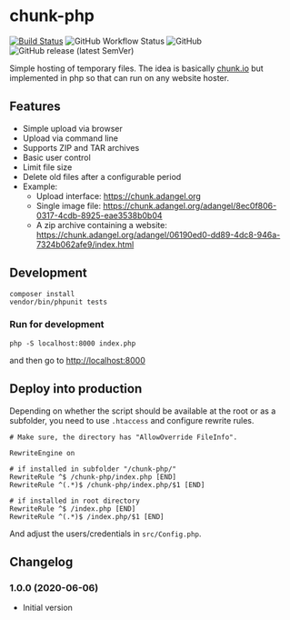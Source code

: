 # chunk-php

[![Build Status](https://travis-ci.com/adangel/chunk-php.svg?branch=master)](https://travis-ci.com/adangel/chunk-php)
![GitHub Workflow Status](https://img.shields.io/github/workflow/status/adangel/chunk-php/PHP%20Composer)
![GitHub](https://img.shields.io/github/license/adangel/chunk-php)
![GitHub release (latest SemVer)](https://img.shields.io/github/v/release/adangel/chunk-php)


Simple hosting of temporary files. The idea is basically [chunk.io](https://chunk.io/) but implemented
in php so that can run on any website hoster.

## Features

*   Simple upload via browser
*   Upload via command line
*   Supports ZIP and TAR archives
*   Basic user control
*   Limit file size
*   Delete old files after a configurable period
*   Example:
    * Upload interface: <https://chunk.adangel.org>
    * Single image file: <https://chunk.adangel.org/adangel/8ec0f806-0317-4cdb-8925-eae3538b0b04>
    * A zip archive containing a website: <https://chunk.adangel.org/adangel/06190ed0-dd89-4dc8-946a-7324b062afe9/index.html>

## Development

```
composer install
vendor/bin/phpunit tests
```

### Run for development

    php -S localhost:8000 index.php

and then go to <http://localhost:8000>

## Deploy into production

Depending on whether the script should be available at the root
or as a subfolder, you need to use `.htaccess` and configure
rewrite rules.

```
# Make sure, the directory has "AllowOverride FileInfo".

RewriteEngine on

# if installed in subfolder "/chunk-php/"
RewriteRule ^$ /chunk-php/index.php [END]
RewriteRule ^(.*)$ /chunk-php/index.php/$1 [END]

# if installed in root directory
RewriteRule ^$ /index.php [END]
RewriteRule ^(.*)$ /index.php/$1 [END]
```

And adjust the users/credentials in `src/Config.php`.

## Changelog

### 1.0.0 (2020-06-06)
* Initial version
